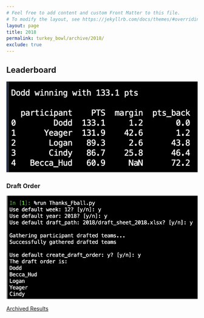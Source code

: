 ```yaml
---
# Feel free to add content and custom Front Matter to this file.
# To modify the layout, see https://jekyllrb.com/docs/themes/#overriding-theme-defaults
layout: page
title: 2018
permalink: turkey_bowl/archive/2018/
exclude: true
---
```


## Leaderboard
![](/assets/images/2018/results_2018.png)

### Draft Order
![](/assets/images/2018/2018_draft_order.png)


[Archived Results](/turkey_bowl/archive/)
